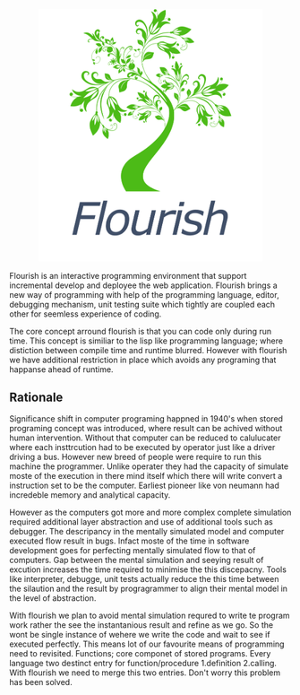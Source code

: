 <div align="center">
<img src="images/flourish.png" alt="drawing" width="400"/>
</div align>

Flourish is an interactive programming environment that support incremental develop and deployee the web application. Flourish brings a new way of programming with help of the programming language, editor, debugging mechanism, unit testing suite which tightly are coupled each other for seemless experience of coding.

The core concept arround flourish is that you can code only during run time. This concept is similiar to the lisp like programming language; where distiction between compile time and runtime blurred. However with flourish we have additional restriction in place which avoids any programing that happanse ahead of runtime.


## Rationale

Significance shift in computer programing happned in 1940's when stored programing concept was introduced, where result can be achived without human intervention. Without that computer can be reduced to calulucater where each insttrcution had to be executed by operator just like a driver driving a bus. However new breed of people were require to run this machine the programmer. Unlike operater they had the capacity of simulate moste of the execution in there mind itself which there will write convert a instruction set to be the computer. Earliest pioneer like von neumann had incredeble memory and analytical capacity.

However as the computers got more and more complex complete simulation required additional layer abstraction and use of additional tools such as debugger. The descripancy in the mentally simulated model and computer executed flow result in bugs. Infact moste of the time in software development goes for perfecting mentally simulated flow to that of computers. Gap between the mental simulation and seeying result of excution increases the time required to minimise the this discepacny. Tools like interpreter, debugge, unit tests actually reduce the this time between the silaution and the result by progragrammer to align their mental model in the level of abstraction.

With flourish we plan to avoid mental simulation requred to write te program work rather the see the instantanious result and refine as we go. So the wont be single instance of wehere we write the code and wait to see if executed perfectly. This means lot of our favourite means of programming need to revisited. Functions; core componet of stored programs. Every language two destinct entry for function/procedure 1.definition 2.calling. With flourish we need to merge this two entries. Don't worry this problem has been solved.
